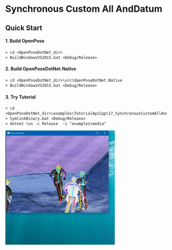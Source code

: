 # Synchronous Custom All AndDatum

## Quick Start

#### 1. Build OpenPose

````dos
> cd <OpenPoseDotNet_dir>
> BuildWindowsVS2015.bat <Debug/Release>
````

#### 2. Build OpenPoseDotNet.Native

````dos
> cd <OpenPoseDotNet_dir>\src\OpenPoseDotNet.Native
> BuildWindowsVS2015.bat <Debug/Release>
````

#### 3. Try Tutorial

````dos
> cd <OpenPoseDotNet_dir>\examples\TutorialApiCpp\17_SynchronousCustomAllAndDatum
> SymlinkBinary.bat <Debug/Release>
> dotnet run -c Release  -i "examples\media"
````

<img src="images/example_turorial_15.gif"/>